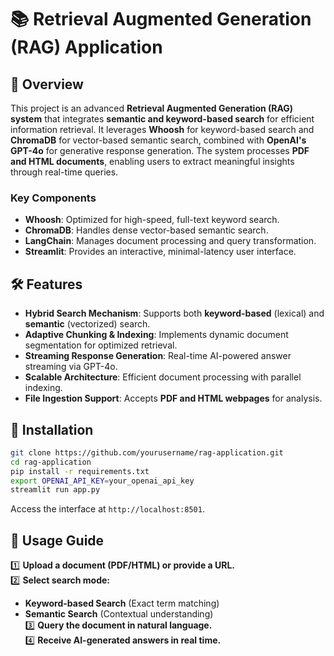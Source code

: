 # 📚 Retrieval Augmented Generation (RAG) Application

## 🚀 Overview

This project is an advanced **Retrieval Augmented Generation (RAG) system** that integrates **semantic and keyword-based search** for efficient information retrieval. It leverages **Whoosh** for keyword-based search and **ChromaDB** for vector-based semantic search, combined with **OpenAI's GPT-4o** for generative response generation. The system processes **PDF and HTML documents**, enabling users to extract meaningful insights through real-time queries.

### Key Components
- **Whoosh**: Optimized for high-speed, full-text keyword search.
- **ChromaDB**: Handles dense vector-based semantic search.
- **LangChain**: Manages document processing and query transformation.
- **Streamlit**: Provides an interactive, minimal-latency user interface.

## 🛠 Features

- **Hybrid Search Mechanism**: Supports both **keyword-based** (lexical) and **semantic** (vectorized) search.
- **Adaptive Chunking & Indexing**: Implements dynamic document segmentation for optimized retrieval.
- **Streaming Response Generation**: Real-time AI-powered answer streaming via GPT-4o.
- **Scalable Architecture**: Efficient document processing with parallel indexing.
- **File Ingestion Support**: Accepts **PDF and HTML webpages** for analysis.

## 🔧 Installation

```bash
git clone https://github.com/yourusername/rag-application.git
cd rag-application
pip install -r requirements.txt
export OPENAI_API_KEY=your_openai_api_key
streamlit run app.py
```

Access the interface at `http://localhost:8501`.

## 📝 Usage Guide

1️⃣ **Upload a document (PDF/HTML) or provide a URL.**  
2️⃣ **Select search mode:**  
   - **Keyword-based Search** (Exact term matching)  
   - **Semantic Search** (Contextual understanding)  
3️⃣ **Query the document in natural language.**  
4️⃣ **Receive AI-generated answers in real time.**  



